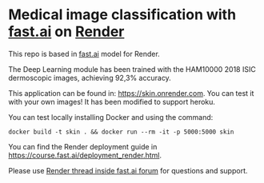 #  Medical image classification with [fast.ai](https://www.fast.ai) on [Render](https://render.com)

This repo is based in [fast.ai](https://github.com/fastai/fastai) model for Render.

The Deep Learning module has been trained with the HAM10000 2018 ISIC dermoscopic images,
achieving 92,3% accuracy.

This application can be found in: https://skin.onrender.com. You can test it with your own images!
It has been modified to support heroku.

You can test locally installing Docker and using the command:

```
docker build -t skin . && docker run --rm -it -p 5000:5000 skin
```

You can find the Render deployment guide in https://course.fast.ai/deployment_render.html.

Please use [Render thread inside fast.ai forum](https://forums.fast.ai/t/deployment-platform-render/33953) for questions and support.
